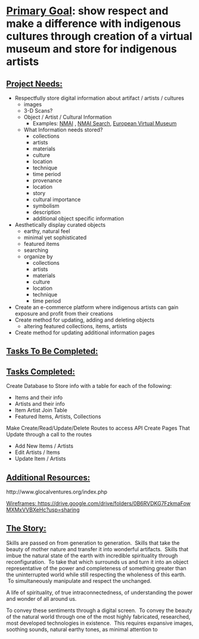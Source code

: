 <h1><strong><span style="text-decoration: underline;">Primary Goal</span>: </strong>show respect and make a difference with indigenous cultures through creation of a virtual museum and store for indigenous artists</h1>
<h2><strong><span style="text-decoration: underline;">Project Needs:</span> </strong></h2>
<ul>
 	<li>Respectfully store digital information about artifact / artists / cultures
<ul>
 	<li>images</li>
 	<li>3-D Scans?</li>
 	<li>Object / Artist / Cultural Information
<ul>
 	<li>Examples: <a href="http://www.nmai.si.edu/searchcollections/item.aspx?irn=394335">NMAI</a> , <a href="http://www.nmai.si.edu/searchcollections/advanced.aspx">NMAI Search</a>, <a href="http://www.europeanvirtualmuseum.it/repertidettagli/Deepenings116.htm">European Virtual Museum</a></li>
</ul>
</li>
 	<li>What Information needs stored?
<ul>
 	<li>collections</li>
 	<li>artists</li>
 	<li>materials</li>
 	<li>culture</li>
 	<li>location</li>
 	<li>technique</li>
 	<li>time period</li>
 	<li>provenance</li>
 	<li>location</li>
 	<li>story</li>
 	<li>cultural importance</li>
 	<li>symbolism</li>
 	<li>description</li>
 	<li>additional object specific information</li>
</ul>
</li>
</ul>
</li>
 	<li>Aesthetically display curated objects
<ul>
 	<li>earthy, natural feel</li>
 	<li>minimal yet sophisticated</li>
 	<li>featured items</li>
 	<li>searching</li>
 	<li>organize by
<ul>
 	<li>collections</li>
 	<li>artists</li>
 	<li>materials</li>
 	<li>culture</li>
 	<li>location</li>
 	<li>technique</li>
 	<li>time period</li>
</ul>
</li>
</ul>
</li>
 	<li>Create an e-commerce platform where indigenous artists can gain exposure and profit from their creations</li>
 	<li>Create method for updating, adding and deleting objects
<ul>
 	<li>altering featured collections, items, artists</li>
</ul>
</li>
 	<li>Create method for updating additional information pages</li>
</ul>
<h2><strong><span style="text-decoration: underline;">Tasks To Be Completed:</span> </strong></h2>
<h2><strong><span style="text-decoration: underline;">Tasks Completed:</span> </strong></h2>
Create Database to Store info with a table for each of the following:
<ul>
<li>Items and their info</li> 
<li>Artists and their info</li> 
<li>Item Artist Join Table</li> 
<li>Featured Items, Artists, Collections</li> 
</ul>
Make Create/Read/Update/Delete Routes to access API
Create Pages That Update through a call to the routes
<ul>
<li>Add New Items / Artists</li> 
<li>Edit Artists / Items</li> 
<li>Update Item / Artists</li> 
</ul>
<h2><strong><span style="text-decoration: underline;">Additional Resources:</span> </strong></h2>
http://www.glocalventures.org/index.php

<a href="https://drive.google.com/drive/folders/0B6RVDKG7FzkmaFowMXMxVVBXeHc?usp=sharing">Wireframes: https://drive.google.com/drive/folders/0B6RVDKG7FzkmaFowMXMxVVBXeHc?usp=sharing</a>
<h2><strong><span style="text-decoration: underline;">The Story:</span> </strong></h2>
Skills are passed on from generation to generation.  Skills that take the beauty of mother nature and transfer it into wonderful artifacts.  Skills that imbue the natural state of the earth with incredible spirituality through reconfiguration.  To take that which surrounds us and turn it into an object representative of the power and completeness of something greater than the uninterrupted world while still respecting the wholeness of this earth.  To simultaneously manipulate and respect the unchanged.

A life of spirituality, of true intraconnectedness, of understanding the power and wonder of all around us.

To convey these sentiments through a digital screen.  To convey the beauty of the natural world through one of the most highly fabricated, researched, most developed technologies in existence.  This requires expansive images, soothing sounds, natural earthy tones, as minimal attention to
